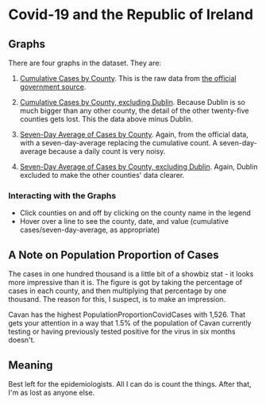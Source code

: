 # Covid-19 and the Republic of Ireland

## Graphs

There are four graphs in the dataset. They are:
1. [Cumulative Cases by County](/covid_ireland/plots/ConfirmedCovidCases_cumulative.html). This is the raw data from [the official government source](https://covid19ireland-geohive.hub.arcgis.com/datasets/d9be85b30d7748b5b7c09450b8aede63_0).

2. [Cumulative Cases by County, excluding Dublin](/covid_ireland/plots/ConfirmedCovidCases_cumulative_no_dublin.html). Because Dublin is so much bigger than any other county, the detail of the other twenty-five counties gets lost. This the data above minus Dublin.

3. [Seven-Day Average of Cases by County](/covid_ireland/plots/ConfirmedCovidCases_seven_day_average.html). Again, from the official data, with a seven-day-average replacing the cumulative count. A seven-day-average because a daily count is very noisy.

4. [Seven-Day Average of Cases by County, excluding Dublin](/covid_ireland/plots/ConfirmedCovidCases_seven_day_average_no_dublin.html). Again, Dublin excluded to make the other counties' data clearer.

### Interacting with the Graphs
* Click counties on and off by clicking on the county name in the legend
* Hover over a line to see the county, date, and value (cumulative cases/seven-day-average, as appropriate)

## A Note on Population Proportion of Cases
The cases in one hundred thousand is a little bit of a showbiz stat - it looks more impressive than it is. The figure is got by taking the percentage of cases in each county, and then multiplying that percentage by one thousand. The reason for this, I suspect, is to make an impression.

Cavan has the highest PopulationProportionCovidCases with 1,526. That gets your attention in a way that 1.5% of the population of Cavan currently testing or having previously tested positive for the virus in six months doesn't.

## Meaning
Best left for the epidemiologists. All I can do is count the things. After that, I'm as lost as anyone else.
